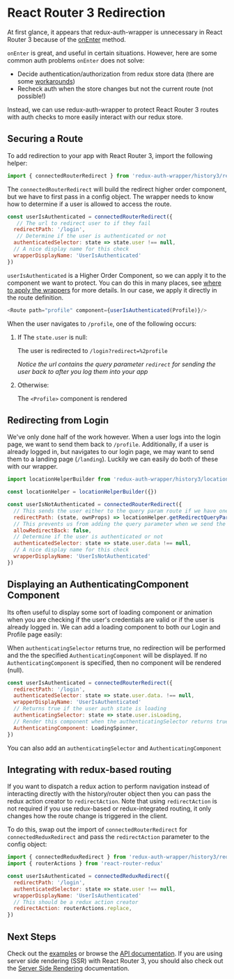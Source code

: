 # React Router 3 Redirection

At first glance, it appears that redux-auth-wrapper is unnecessary in React Router 3 because of the  [onEnter](https://github.com/ReactTraining/react-router/blob/v3/docs/API.md#onenternextstate-replace-callback) method.

`onEnter` is great, and useful in certain situations. However, here are some common auth problems `onEnter` does not solve:
* Decide  authentication/authorization from redux store data (there are some [workarounds](https://github.com/CrocoDillon/universal-react-redux-boilerplate/blob/master/src/routes.js#L8))
* Recheck auth when the store changes but not the current route (not possible!)

Instead, we can use redux-auth-wrapper to protect React Router 3 routes with auth checks to more easily interact with our redux store.

## Securing a Route

To add redirection to your app with React Router 3, import the following helper:
```js
import { connectedRouterRedirect } from 'redux-auth-wrapper/history3/redirect'
```

The `connectedRouterRedirect` will build the redirect higher order component, but we have to first pass in a config object. The wrapper needs to know how to determine if a user is allowed to access the route.

```js
const userIsAuthenticated = connectedRouterRedirect({
   // The url to redirect user to if they fail
  redirectPath: '/login',
   // Determine if the user is authenticated or not
  authenticatedSelector: state => state.user !== null,
  // A nice display name for this check
  wrapperDisplayName: 'UserIsAuthenticated'
})
```

`userIsAuthenticated` is a Higher Order Component, so we can apply it to the component we want to protect. You can do this in many places, see [where to apply the wrappers](Overview.md#where-to-apply) for more details. In our case, we apply it directly in the route definition.

```js
<Route path="profile" component={userIsAuthenticated(Profile)}/>
```

When the user navigates to `/profile`, one of the following occurs:

1. If The `state.user` is null:

    The user is redirected to `/login?redirect=%2profile`

    *Notice the url contains the query parameter `redirect` for sending the user back to after you log them into your app*
2. Otherwise:

    The `<Profile>` component is rendered

## Redirecting from Login

We've only done half of the work however. When a user logs into the login page, we want to send them back to `/profile`. Additionally, if a user is already logged in, but navigates to our login page, we may want to send them to a landing page (`/landing`). Luckily we can easily do both of these with our wrapper.

```js
import locationHelperBuilder from 'redux-auth-wrapper/history3/locationHelper'

const locationHelper = locationHelperBuilder({})

const userIsNotAuthenticated = connectedRouterRedirect({
  // This sends the user either to the query param route if we have one, or to the landing page if none is specified and the user is already logged in
  redirectPath: (state, ownProps) => locationHelper.getRedirectQueryParam(ownProps) || '/landing',
  // This prevents us from adding the query parameter when we send the user away from the login page
  allowRedirectBack: false,
  // Determine if the user is authenticated or not
  authenticatedSelector: state => state.user.data !== null,
  // A nice display name for this check
  wrapperDisplayName: 'UserIsNotAuthenticated'
})
```

## Displaying an AuthenticatingComponent Component

Its often useful to display some sort of loading component or animation when you are checking if the user's credentials are valid or if the user is already logged in. We can add a loading component to both our Login and Profile page easily:

When `authenticatingSelector` returns true, no redirection will be performed and the the specified `AuthenticatingComponent` will be displayed. If no `AuthenticatingComponent` is specified, then no component will be rendered (null).

```js
const userIsAuthenticated = connectedRouterRedirect({
  redirectPath: '/login',
  authenticatedSelector: state => state.user.data. !== null,
  wrapperDisplayName: 'UserIsAuthenticated'
  // Returns true if the user auth state is loading
  authenticatingSelector: state => state.user.isLoading,
  // Render this component when the authenticatingSelector returns true
  AuthenticatingComponent: LoadingSpinner,
})
```

You can also add an `authenticatingSelector` and `AuthenticatingComponent`

## Integrating with redux-based routing

If you want to dispatch a redux action to perform navigation instead of interacting directly with the history/router object then you can pass the redux action creator to `redirectAction`. Note that using `redirectAction` is not required if you use redux-based or redux-integrated routing, it only changes how the route change is triggered in the client.

To do this, swap out the import of `connectedRouterRedirect` for `connectedReduxRedirect` and pass the `redirectAction` parameter to the config object:

```js
import { connectedReduxRedirect } from 'redux-auth-wrapper/history3/redirect'
import { routerActions } from 'react-router-redux'

const userIsAuthenticated = connectedReduxRedirect({
  redirectPath: '/login',
  authenticatedSelector: state => state.user !== null,
  wrapperDisplayName: 'UserIsAuthenticated'
  // This should be a redux action creator
  redirectAction: routerActions.replace,
})
```

## Next Steps

Check out the [examples](https://github.com/mjrussell/redux-auth-wrapper/tree/master/examples) or browse the [API documentation](). If you are using server side rendering (SSR) with React Router 3, you should also check out the [Server Side Rendering](/docs/AdvancedUsage/ReactRouter3.md) documentation.

